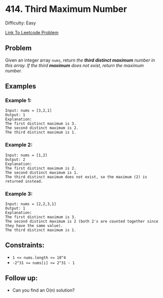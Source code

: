 # 414. Third Maximum Number
Difficulty: Easy

[Link To Leetcode Problem](https://leetcode.com/problems/third-maximum-number/)

## Problem
Given an integer array `nums`, return *the **third distinct maximum** number in this array. If the third **maximum** does not exist, return the maximum number.*

## Examples
### Example 1:
```
Input: nums = [3,2,1]
Output: 1
Explanation:
The first distinct maximum is 3.
The second distinct maximum is 2.
The third distinct maximum is 1.
```
### Example 2:
```
Input: nums = [1,2]
Output: 2
Explanation:
The first distinct maximum is 2.
The second distinct maximum is 1.
The third distinct maximum does not exist, so the maximum (2) is returned instead.
```
### Example 3:
```
Input: nums = [2,2,3,1]
Output: 1
Explanation:
The first distinct maximum is 3.
The second distinct maximum is 2 (both 2's are counted together since they have the same value).
The third distinct maximum is 1.
```

## Constraints:
- `1 <= nums.length <= 10^4`
- `-2^31 <= nums[i] <= 2^31 - 1`

## Follow up:

- Can you find an O(n) solution?